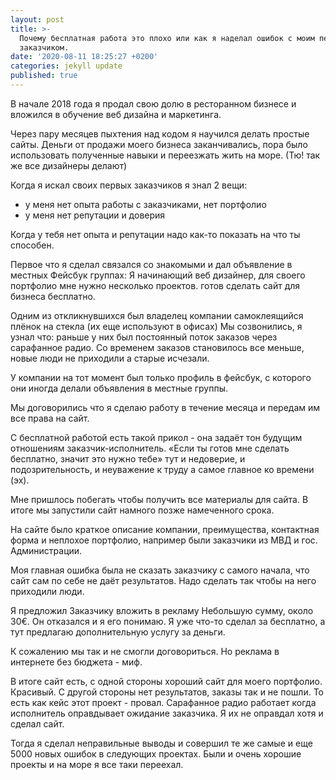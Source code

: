 ```yaml
---
layout: post
title: >-
  Почему бесплатная работа это плохо или как я наделал ошибок с моим первым
  заказчиком.
date: '2020-08-11 18:25:27 +0200'
categories: jekyll update
published: true
---
```


В начале 2018 года я продал свою долю в ресторанном бизнесе и вложился в обучение веб дизайна и маркетинга.

Через пару месяцев пыхтения над кодом я научился делать простые сайты.
Деньги от продажи моего бизнеса заканчивались, пора было использовать полученные навыки и переезжать жить на море. (Тю! так же все дизайнеры делают)

Когда я искал своих первых заказчиков я знал 2 вещи:
- у меня нет опыта работы с заказчиками, нет портфолио
- у меня нет репутации и доверия


Когда у тебя нет опыта и репутации надо как-то показать на что ты способен.

Первое что я сделал связался со знакомыми и дал объявление в местных Фейсбук группах:
Я начинающий веб дизайнер, для своего портфолио мне нужно несколько проектов.
готов сделать сайт для бизнеса бесплатно. 



Одним из откликнувшихся был владелец компании самоклеящийся плёнок на стекла (их еще используют в офисах)
Мы созвонились, я узнал что: раньше у них был постоянный поток заказов через сарафанное радио. 
Со временем заказов становилось все меньше, новые люди не приходили а старые исчезали.

У компании на тот момент был только профиль в фейсбук, с которого они иногда делали объявления в местные группы.

Мы договорились что я сделаю работу в течение месяца и передам им все права на сайт.



С бесплатной работой есть такой прикол - она задаёт тон будущим отношениям заказчик-исполнитель.
«Если ты готов мне сделать бесплатно, значит это нужно тебе» тут и недоверие, и подозрительность, и неуважение к труду а самое главное ко времени (эх).

Мне пришлось побегать чтобы получить все материалы для сайта. В итоге мы запустили сайт намного позже намеченного срока.

На сайте было краткое описание компании, преимущества, контактная форма и неплохое портфолио, например были заказчики из МВД и гос. Администрации.



Моя главная ошибка была не сказать заказчику с самого начала, что сайт сам по себе не даёт результатов. Надо сделать так чтобы на него приходили люди.

Я предложил Заказчику вложить в рекламу Небольшую сумму, около 30€. Он отказался и я его понимаю. Я уже что-то сделал за бесплатно, а тут предлагаю дополнительную услугу за деньги.

К сожалению мы так и не смогли договориться. Но реклама в интернете без бюджета - миф. 


В итоге сайт есть, с одной стороны хороший сайт для моего портфолио. Красивый. С другой стороны нет результатов, заказы так и не пошли. То есть как кейс этот проект - провал.
Сарафанное радио работает когда исполнитель оправдывает ожидание заказчика. Я их не оправдал хотя и сделал сайт.


Тогда я сделал неправильные выводы и совершил те же самые и еще 5000 новых ошибок в следующих проектах.
Были и очень хорошие проекты и на море я все таки переехал. 

